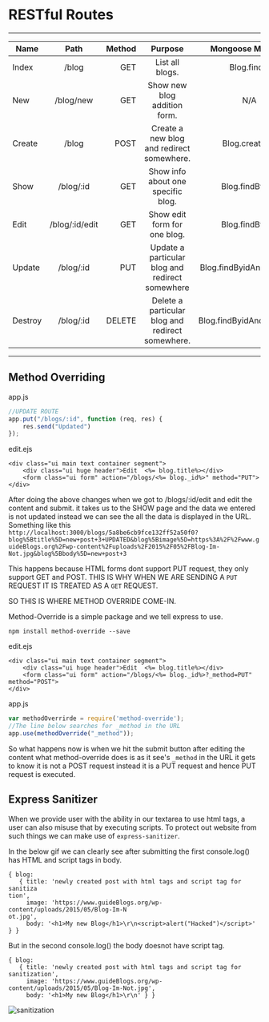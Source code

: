 # RESTful Routes

----------------------------------------------------------------------------------------------------------------
| Name       | Path          | Method | Purpose                                        |Mongoose Methods       | 
| ---------- |:-------------:| -----: |:----------------------------------------------:|:---------------------:|
| Index      | /blog         |  GET   |List all blogs.                                 |Blog.find()            |  
| New        | /blog/new     |  GET   |Show new blog addition form.                    |N/A                    |   
| Create     | /blog         |  POST  |Create a new blog and redirect somewhere.       |Blog.created()          |  
| Show       | /blog/:id     |  GET   |Show info about one specific blog.              |Blog.findByid()         |
| Edit       | /blog/:id/edit|  GET   |Show edit form for one blog.                    |Blog.findByid()         |
| Update     | /blog/:id     |  PUT   |Update a particular blog and redirect somewhere |Blog.findByidAndUpdate()|
| Destroy    | /blog/:id     | DELETE |Delete a particular blog and redirect somewhere.|Blog.findByidAndRemove()|
----------------------------------------------------------------------------------------------------------------

## Method Overriding

app.js
```js
//UPDATE ROUTE
app.put("/blogs/:id", function (req, res) {
    res.send("Updated")
});
```

edit.ejs
```ejs
<div class="ui main text container segment">
    <div class="ui huge header">Edit  <%= blog.title%></div>
    <form class="ui form" action="/blogs/<%= blog._id%>" method="PUT">
</div>
```
After doing the above changes when we got to /blogs/:id/edit and edit the content and submit.
it takes us to the SHOW page and the data we entered is not updated instead we can see the all the data is
displayed in the URL.
Something like this `http://localhost:3000/blogs/5a8be6cb9fce132ff52a50f0?blog%5Btitle%5D=new+post+3+UPDATED&blog%5Bimage%5D=https%3A%2F%2Fwww.guideBlogs.org%2Fwp-content%2Fuploads%2F2015%2F05%2FBlog-Im-Not.jpg&blog%5Bbody%5D=new+post+3`

This happens because HTML forms dont support PUT request, they only support GET and POST.
THIS IS WHY WHEN WE ARE SENDING A `PUT` REQUEST IT IS TREATED AS A `GET` REQUEST.


SO THIS IS WHERE METHOD OVERRIDE COME-IN.

Method-Override is a simple package and we tell express to use.

`npm install method-override --save`

edit.ejs
```ejs
<div class="ui main text container segment">
    <div class="ui huge header">Edit  <%= blog.title%></div>
    <form class="ui form" action="/blogs/<%= blog._id%>?_method=PUT" method="POST">
</div>
```

app.js
```js
var methodOverrirde = require('method-override');
//The line below searches for _method in the URL
app.use(methodOverride("_method"));
```

So what happens now is when we hit the submit button after editing the content
what method-override does is as it see's `_method` in the URL it gets to know it is not a POST request instead it
is a PUT request and hence PUT request is executed.

## Express Sanitizer

When we provide user with the ability in our textarea to use html tags, a user can also misuse that by executing
scripts.
To protect out website from such things we can make use of `express-sanitizer`.

In the below gif we can clearly see after submitting the first console.log() has HTML and script tags in body.
```text
{ blog: 
   { title: 'newly created post with html tags and script tag for sanitiza
tion',
     image: 'https://www.guideBlogs.org/wp-content/uploads/2015/05/Blog-Im-N
ot.jpg',
     body: '<h1>My new Blog</h1>\r\n<script>alert("Hacked")</script>' } }
``` 

But in the second console.log() the body doesnot have script tag.
```text
{ blog: 
   { title: 'newly created post with html tags and script tag for sanitization',
     image: 'https://www.guideBlogs.org/wp-content/uploads/2015/05/Blog-Im-Not.jpg',
     body: '<h1>My new Blog</h1>\r\n' } }
```
![sanitization](https://github.com/devshiva619/Node-Express/blob/master/RESTful%20Routing/READMEassests/sanitization.gif)